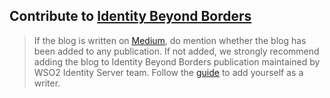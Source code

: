 ## Contribute to [Identity Beyond Borders](https://medium.com/identity-beyond-borders)
> If the blog is written on [Medium](https://medium.com/), do mention whether the blog has been added to any 
> publication.
> If not added, we strongly recommend adding the blog to Identity Beyond Borders
> publication maintained by WSO2 Identity Server team. Follow the [guide](https://medium.com/identity-beyond-borders/contribute-to-identity-beyond-borders-9f2c438b099c) to add yourself as a writer.  